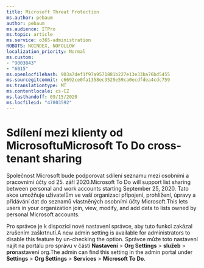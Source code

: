 ```yaml
---
title: Microsoft Threat Protection
ms.author: pebaum
author: pebaum
ms.audience: ITPro
ms.topic: article
ms.service: o365-administration
ROBOTS: NOINDEX, NOFOLLOW
localization_priority: Normal
ms.custom:
- "9003043"
- "6015"
ms.openlocfilehash: 903a7def1f97a9571881b227e13e33ba76bd5455
ms.sourcegitcommit: c6692ce0fa1358ec3529e59ca0ecdfdea4cdc759
ms.translationtype: MT
ms.contentlocale: cs-CZ
ms.lasthandoff: 09/15/2020
ms.locfileid: "47803592"
---
```

# <a name="microsoft-to-do-cross-tenant-sharing"></a><span data-ttu-id="271b4-102">Sdílení mezi klienty od Microsoftu</span><span class="sxs-lookup"><span data-stu-id="271b4-102">Microsoft To Do cross-tenant sharing</span></span>

<span data-ttu-id="271b4-103">Společnost Microsoft bude podporovat sdílení seznamu mezi osobními a pracovními účty od 25. září 2020.</span><span class="sxs-lookup"><span data-stu-id="271b4-103">Microsoft To Do will support list sharing between personal and work accounts starting September 25, 2020.</span></span> <span data-ttu-id="271b4-104">Tato akce umožňuje uživatelům ve vaší organizaci připojení, prohlížení, úpravy a přidávání dat do seznamů vlastněných osobními účty Microsoft.</span><span class="sxs-lookup"><span data-stu-id="271b4-104">This lets users in your organization join, view, modify, and add data to lists owned by personal Microsoft accounts.</span></span>

<span data-ttu-id="271b4-105">Pro správce je k dispozici nové nastavení správce, aby tuto funkci zakázal zrušením zaškrtnutí.</span><span class="sxs-lookup"><span data-stu-id="271b4-105">A new admin setting is available for administrators to disable this feature by un-checking the option.</span></span>
<span data-ttu-id="271b4-106">Správce může toto nastavení najít na portálu pro správu v části **Nastavení**  >  **Org Settings**  >  **služeb**  >  **pro**nastavení org.</span><span class="sxs-lookup"><span data-stu-id="271b4-106">The admin can find this setting in the admin portal under **Settings** > **Org Settings** > **Services** > **Microsoft To Do**.</span></span>
